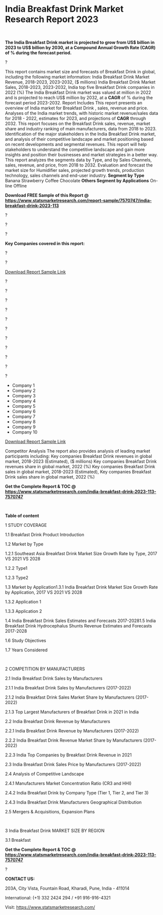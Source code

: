 <h1>India Breakfast Drink Market Research Report 2023</h1><br/><p><strong>The India Breakfast Drink market is projected to grow from US$ billion in 2023 to US$ billion by 2030, at a Compound Annual Growth Rate (<strong>CAGR</strong>) of % during the forecast period.</strong></p>
 
 
 
 <p>? </p>
 
 
 
 <p>This report contains market size and forecasts of Breakfast Drink in global, including the following market information: India Breakfast Drink Market Revenue, 2018-2023, 2023-2032, ($ millions) India Breakfast Drink Market Sales, 2018-2023, 2023-2032, India top five Breakfast Drink companies in 2022 (%) The India Breakfast Drink market was valued at million in 2022 and is projected to reach US$ million by 2032, at a <strong>CAGR</strong> of % during the forecast period 2023-2032. Report Includes This report presents an overview of India market for Breakfast Drink , sales, revenue and price. Analyses of the India market trends, with historic market revenue/sales data for 2018 - 2022, estimates for 2023, and projections of <strong>CAGR</strong> through 2032. This report focuses on the Breakfast Drink sales, revenue, market share and industry ranking of main manufacturers, data from 2018 to 2023. Identification of the major stakeholders in the India Breakfast Drink market, and analysis of their competitive landscape and market positioning based on recent developments and segmental revenues. This report will help stakeholders to understand the competitive landscape and gain more insights and position their businesses and market strategies in a better way. This report analyzes the segments data by Type, and by Sales Channels, sales, revenue, and price, from 2018 to 2032. Evaluation and forecast the market size for Humidifier sales, projected growth trends, production technology, sales channels and end-user industry. <strong>Segment by Type</strong> Banana Strawberry Coffee Chocolate <strong>Others Segment <strong><strong>by Applications</strong></strong></strong> On-line Offline</p>
 
 
 
 <div><b>Download FREE Sample of this Report @ <a href="https://www.statsmarketresearch.com/download-free-sample/7570747/india-breakfast-drink-2023-113">https://www.statsmarketresearch.com/report-sample/7570747/india-breakfast-drink-2023-113</a></b></div>
 
 
 
 <p>? </p>
 
 
 
 <p>? </p>
 
 
 
 <p>? </p>
 
 
 
 <p><strong>Key Companies covered in this report:</strong></p>
 
 
 
 <p>? </p>
 
 
 
 <p>? </p>
 
 
 
 <p><a href="https://www.statsmarketresearch.com/download-free-sample/7570747/india-breakfast-drink-2023-113">Download Report Sample Link</a></p>
 
 
 
 <p>? </p>
 
 
 
 <p>? </p>
 
 
 
 <p>? </p>
 
 
 
 <p>? </p>
 
 
 
 <p>? </p>
 
 
 
 <p>? </p>
 
 
 
 <p>? </p>
 
 
 
 <p>? </p>
 
 
 
 <p>? </p>
 
 
 
 <p>? </p>
 
 
 
 <p>? </p>
 
 
 
 <ul>
 
 <li>Company 1</li>
 
 <li>Company 2</li>
 
 <li>Company 3</li>
 
 <li>Company 4</li>
 
 <li>Company 5</li>
 
 <li>Company 6</li>
 
 <li>Company 7</li>
 
 <li>Company 8</li>
 
 <li>Company 9</li>
 
 <li>Company 10</li>
 
 </ul>
 
 
 
 <p><a href="https://www.statsmarketresearch.com/download-free-sample/7570747/india-breakfast-drink-2023-113">Download Report Sample Link</a></p>
 
 
 
 <p>Competitor Analysis The report also provides analysis of leading market participants including: Key companies Breakfast Drink revenues in global market, 2018-2023 (Estimated), ($ millions) Key companies Breakfast Drink revenues share in global market, 2022 (%) Key companies Breakfast Drink sales in global market, 2018-2023 (Estimated), Key companies Breakfast Drink sales share in global market, 2022 (%)</p>
 
 
 
 <div><b>Get the Complete Report & TOC @ <a href="https://www.statsmarketresearch.com/india-breakfast-drink-2023-113-7570747">https://www.statsmarketresearch.com/india-breakfast-drink-2023-113-7570747</a></b></div>
 
 
 
 <p><br />
 
 <b>Table of content</b></p>
 
 
 
 <p>1 STUDY COVERAGE<br />
 
 1.1 Breakfast Drink Product Introduction<br />
 
 1.2 Market by Type<br />
 
 1.2.1 Southeast Asia Breakfast Drink Market Size Growth Rate by Type, 2017 VS 2021 VS 2028<br />
 
 1.2.2 Type1<br />
 
 1.2.3 Type2<br />
 
 1.3 Market by Application1.3.1 India Breakfast Drink Market Size Growth Rate by Application, 2017 VS 2021 VS 2028<br />
 
 1.3.2 Application 1<br />
 
 1.3.3 Application 2<br />
 
 1.4 India Breakfast Drink Sales Estimates and Forecasts 2017-20281.5 India Breakfast Drink Hydrocephalus Shunts Revenue Estimates and Forecasts 2017-2028<br />
 
 1.6 Study Objectives<br />
 
 1.7 Years Considered<br />
 
 <br />
 
 2 COMPETITION BY MANUFACTURERS<br />
 
 2.1 India Breakfast Drink Sales by Manufacturers<br />
 
 2.1.1 India Breakfast Drink Sales by Manufacturers (2017-2022)<br />
 
 2.1.2 India Breakfast Drink Sales Market Share by Manufacturers (2017-2022)<br />
 
 2.1.3 Top Largest Manufacturers of Breakfast Drink in 2021 in India<br />
 
 2.2 India Breakfast Drink Revenue by Manufacturers<br />
 
 2.2.1 India Breakfast Drink Revenue by Manufacturers (2017-2022)<br />
 
 2.2.2 India Breakfast Drink Revenue Market Share by Manufacturers (2017-2022)<br />
 
 2.2.3 India Top Companies by Breakfast Drink Revenue in 2021<br />
 
 2.3 India Breakfast Drink Sales Price by Manufacturers (2017-2022)<br />
 
 2.4 Analysis of Competitive Landscape<br />
 
 2.4.1 Manufacturers Market Concentration Ratio (CR3 and HHI)<br />
 
 2.4.2 India Breakfast Drink by Company Type (Tier 1, Tier 2, and Tier 3)<br />
 
 2.4.3 India Breakfast Drink Manufacturers Geographical Distribution<br />
 
 2.5 Mergers & Acquisitions, Expansion Plans<br />
 
 <br />
 
 3 India Breakfast Drink MARKET SIZE BY REGION<br />
 
 3.1 Breakfast</p>
 
 
 
 <div><b>Get the Complete Report & TOC @ <a href="https://www.statsmarketresearch.com/india-breakfast-drink-2023-113-7570747">https://www.statsmarketresearch.com/india-breakfast-drink-2023-113-7570747</a></b></div>
 
 
 
 <p>? </p>
 
 
 
 <p><b>CONTACT US:</b><br />
 
 203A, City Vista, Fountain Road, Kharadi, Pune, India - 411014<br />
 
 International: (+1) 332 2424 294 / +91 916-916-4321<br />
 
 Visit: <a href="https://www.statsmarketresearch.com/">https://www.statsmarketresearch.com/</a></p>